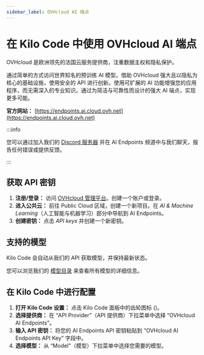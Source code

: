 ```yaml
---
sidebar_label: OVHcloud AI 端点
---
```


# 在 Kilo Code 中使用 OVHcloud AI 端点

OVHcloud 是欧洲领先的法国云服务提供商，注重数据主权和隐私保护。

通过简单的方式访问世界知名的预训练 AI 模型。借助 OVHcloud 强大且以隐私为核心的基础设施，使用安全的 API 进行创新。使用可扩展的 AI 功能增强您的应用程序，而无需深入的专业知识。通过为简洁与可靠性而设计的强大 AI 端点，实现更多可能。

**官方网站：** [https://endpoints.ai.cloud.ovh.net](https://endpoints.ai.cloud.ovh.net)

:::info

您可以通过加入我们的 [Discord 服务器](https://discord.gg/ovhcloud) 并在 AI Endpoints 频道中与我们聊天，报告任何错误或提供反馈。

:::

## 获取 API 密钥

1.  **注册/登录：** 访问 [OVHcloud 管理平台](https://www.ovh.com/manager)。创建一个账户或登录。
2.  **进入公共云：** 前往 Public Cloud 区域，创建一个新项目。在 _AI & Machine Learning_（人工智能与机器学习）部分中导航到 AI Endpoints。
3.  **创建密钥：** 点击 _API keys_ 并创建一个新密钥。

## 支持的模型

Kilo Code 会自动从我们的 API 获取模型，并保持最新状态。

您可以浏览我们的 [模型目录](https://endpoints.ai.cloud.ovh.net/catalog) 来查看所有模型的详细信息。

## 在 Kilo Code 中进行配置

1.  **打开 Kilo Code 设置：** 点击 Kilo Code 面板中的齿轮图标 (<Codicon name="gear" />)。
2.  **选择提供商：** 在 “API Provider”（API 提供商）下拉菜单中选择 “OVHcloud AI Endpoints”。
3.  **输入 API 密钥：** 将您的 AI Endpoints API 密钥粘贴到 “OVHcloud AI Endpoints API Key” 字段中。
4.  **选择模型：** 从 “Model”（模型）下拉菜单中选择您需要的模型。
